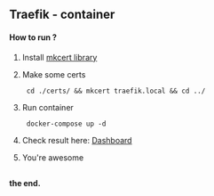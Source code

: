 ## Traefik - container

#### How to run ?

1. Install [mkcert library](https://github.com/FiloSottile/mkcert)

2. Make some certs

        cd ./certs/ && mkcert traefik.local && cd ../

3. Run container

        docker-compose up -d

4. Check result here: [Dashboard](https://traefik.local/dashboard/)

5. You're awesome

##

#### the end.
